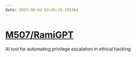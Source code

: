 ```yaml
---
date: 2025-08-04 03:46:15.195364
---
```


# [M507/RamiGPT](https://github.com/M507/RamiGPT)

AI tool for automating privilege escalation in ethical hacking